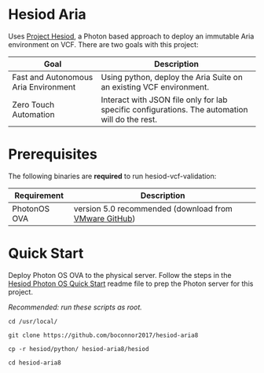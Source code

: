 # Hesiod Aria
Uses [Project Hesiod](https://github.com/boconnor2017/hesiod), a Photon based approach to deploy an immutable Aria environment on VCF. There are two goals with this project:

| Goal | Description |
|------|-------------|
| Fast and Autonomous Aria Environment | Using python, deploy the Aria Suite on an existing VCF environment. |
| Zero Touch Automation | Interact with JSON file only for lab specific configurations. The automation will do the rest. |


# Prerequisites
The following binaries are **required** to run hesiod-vcf-validation:

| Requirement | Description |
|-------------|-------------|
| PhotonOS OVA | version 5.0 recommended (download from [VMware GitHub](https://vmware.github.io/photon/)) |

# Quick Start
Deploy Photon OS OVA to the physical server. Follow the steps in the [Hesiod Photon OS Quick Start](https://github.com/boconnor2017/hesiod/blob/main/photon/readme.md) readme file to prep the Photon server for this project. 

*Recommended: run these scripts as root.*
```
cd /usr/local/
```
```
git clone https://github.com/boconnor2017/hesiod-aria8
```
```
cp -r hesiod/python/ hesiod-aria8/hesiod
```
```
cd hesiod-aria8
```

## 